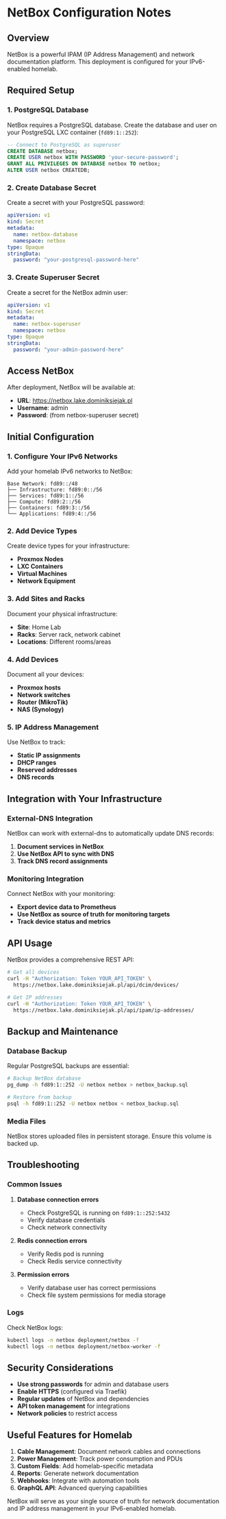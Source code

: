 # NetBox Configuration Notes

## Overview

NetBox is a powerful IPAM (IP Address Management) and network documentation platform. This deployment is configured for your IPv6-enabled homelab.

## Required Setup

### 1. PostgreSQL Database

NetBox requires a PostgreSQL database. Create the database and user on your PostgreSQL LXC container (`fd89:1::252`):

```sql
-- Connect to PostgreSQL as superuser
CREATE DATABASE netbox;
CREATE USER netbox WITH PASSWORD 'your-secure-password';
GRANT ALL PRIVILEGES ON DATABASE netbox TO netbox;
ALTER USER netbox CREATEDB;
```

### 2. Create Database Secret

Create a secret with your PostgreSQL password:

```yaml
apiVersion: v1
kind: Secret
metadata:
  name: netbox-database
  namespace: netbox
type: Opaque
stringData:
  password: "your-postgresql-password-here"
```

### 3. Create Superuser Secret

Create a secret for the NetBox admin user:

```yaml
apiVersion: v1
kind: Secret
metadata:
  name: netbox-superuser
  namespace: netbox
type: Opaque
stringData:
  password: "your-admin-password-here"
```

## Access NetBox

After deployment, NetBox will be available at:
- **URL**: https://netbox.lake.dominiksiejak.pl
- **Username**: admin
- **Password**: (from netbox-superuser secret)

## Initial Configuration

### 1. Configure Your IPv6 Networks

Add your homelab IPv6 networks to NetBox:

```
Base Network: fd89::/48
├── Infrastructure: fd89:0::/56
├── Services: fd89:1::/56
├── Compute: fd89:2::/56
├── Containers: fd89:3::/56
└── Applications: fd89:4::/56
```

### 2. Add Device Types

Create device types for your infrastructure:
- **Proxmox Nodes**
- **LXC Containers**
- **Virtual Machines**
- **Network Equipment**

### 3. Add Sites and Racks

Document your physical infrastructure:
- **Site**: Home Lab
- **Racks**: Server rack, network cabinet
- **Locations**: Different rooms/areas

### 4. Add Devices

Document all your devices:
- **Proxmox hosts**
- **Network switches**
- **Router (MikroTik)**
- **NAS (Synology)**

### 5. IP Address Management

Use NetBox to track:
- **Static IP assignments**
- **DHCP ranges**
- **Reserved addresses**
- **DNS records**

## Integration with Your Infrastructure

### External-DNS Integration

NetBox can work with external-dns to automatically update DNS records:

1. **Document services in NetBox**
2. **Use NetBox API to sync with DNS**
3. **Track DNS record assignments**

### Monitoring Integration

Connect NetBox with your monitoring:
- **Export device data to Prometheus**
- **Use NetBox as source of truth for monitoring targets**
- **Track device status and metrics**

## API Usage

NetBox provides a comprehensive REST API:

```bash
# Get all devices
curl -H "Authorization: Token YOUR_API_TOKEN" \
  https://netbox.lake.dominiksiejak.pl/api/dcim/devices/

# Get IP addresses
curl -H "Authorization: Token YOUR_API_TOKEN" \
  https://netbox.lake.dominiksiejak.pl/api/ipam/ip-addresses/
```

## Backup and Maintenance

### Database Backup

Regular PostgreSQL backups are essential:

```bash
# Backup NetBox database
pg_dump -h fd89:1::252 -U netbox netbox > netbox_backup.sql

# Restore from backup
psql -h fd89:1::252 -U netbox netbox < netbox_backup.sql
```

### Media Files

NetBox stores uploaded files in persistent storage. Ensure this volume is backed up.

## Troubleshooting

### Common Issues

1. **Database connection errors**
   - Check PostgreSQL is running on `fd89:1::252:5432`
   - Verify database credentials
   - Check network connectivity

2. **Redis connection errors**
   - Verify Redis pod is running
   - Check Redis service connectivity

3. **Permission errors**
   - Verify database user has correct permissions
   - Check file system permissions for media storage

### Logs

Check NetBox logs:
```bash
kubectl logs -n netbox deployment/netbox -f
kubectl logs -n netbox deployment/netbox-worker -f
```

## Security Considerations

- **Use strong passwords** for admin and database users
- **Enable HTTPS** (configured via Traefik)
- **Regular updates** of NetBox and dependencies
- **API token management** for integrations
- **Network policies** to restrict access

## Useful Features for Homelab

1. **Cable Management**: Document network cables and connections
2. **Power Management**: Track power consumption and PDUs
3. **Custom Fields**: Add homelab-specific metadata
4. **Reports**: Generate network documentation
5. **Webhooks**: Integrate with automation tools
6. **GraphQL API**: Advanced querying capabilities

NetBox will serve as your single source of truth for network documentation and IP address management in your IPv6-enabled homelab.

